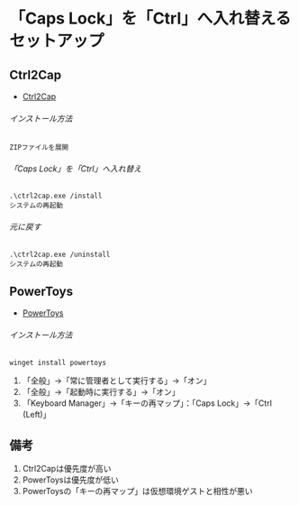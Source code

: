 # 「Caps Lock」を「Ctrl」へ入れ替えるセットアップ

## Ctrl2Cap

- [Ctrl2Cap](https://docs.microsoft.com/en-us/sysinternals/downloads/ctrl2cap)

###### インストール方法

    ZIPファイルを展開

###### 「Caps Lock」を「Ctrl」へ入れ替え

    .\ctrl2cap.exe /install
    システムの再起動

###### 元に戻す

    .\ctrl2cap.exe /uninstall
    システムの再起動

## PowerToys

- [PowerToys](https://docs.microsoft.com/en-us/windows/powertoys/install)

###### インストール方法

    winget install powertoys

1. 「全般」→「常に管理者として実行する」→「オン」
2. 「全般」→「起動時に実行する」→「オン」
3. 「Keyboard Manager」→「キーの再マップ」：「Caps Lock」→「Ctrl (Left)」

## 備考

1. Ctrl2Capは優先度が高い
2. PowerToysは優先度が低い
3. PowerToysの「キーの再マップ」は仮想環境ゲストと相性が悪い

